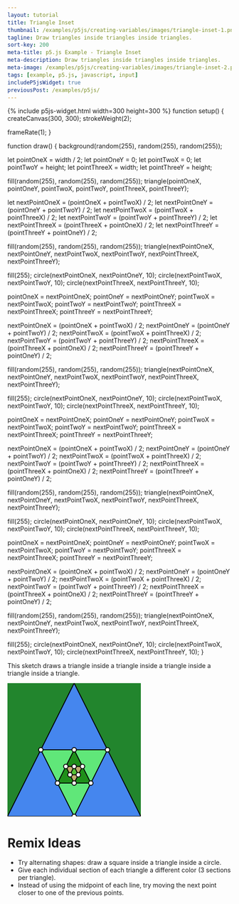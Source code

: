 ```yaml
---
layout: tutorial
title: Triangle Inset
thumbnail: /examples/p5js/creating-variables/images/triangle-inset-1.png
tagline: Draw triangles inside triangles inside triangles.
sort-key: 200
meta-title: p5.js Example - Triangle Inset
meta-description: Draw triangles inside triangles inside triangles.
meta-image: /examples/p5js/creating-variables/images/triangle-inset-2.png
tags: [example, p5.js, javascript, input]
includeP5jsWidget: true
previousPost: /examples/p5js/
---
```


{% include p5js-widget.html width=300 height=300 %}
function setup() {
  createCanvas(300, 300);
  strokeWeight(2);

  frameRate(1);
}

function draw() {
  background(random(255), random(255), random(255));
  
  let pointOneX = width / 2;
  let pointOneY = 0;
  let pointTwoX = 0;
  let pointTwoY = height;
  let pointThreeX = width;
  let pointThreeY = height;

  fill(random(255), random(255), random(255));
  triangle(pointOneX, pointOneY,
           pointTwoX, pointTwoY,
           pointThreeX, pointThreeY);
  
  let nextPointOneX = (pointOneX + pointTwoX) / 2;
  let nextPointOneY = (pointOneY + pointTwoY) / 2;
  let nextPointTwoX = (pointTwoX + pointThreeX) / 2;
  let nextPointTwoY = (pointTwoY + pointThreeY) / 2;
  let nextPointThreeX = (pointThreeX + pointOneX) / 2;
  let nextPointThreeY = (pointThreeY + pointOneY) / 2;
  
  fill(random(255), random(255), random(255));
  triangle(nextPointOneX, nextPointOneY,
           nextPointTwoX, nextPointTwoY,
           nextPointThreeX, nextPointThreeY);
  
  fill(255);
  circle(nextPointOneX, nextPointOneY, 10);
  circle(nextPointTwoX, nextPointTwoY, 10);
  circle(nextPointThreeX, nextPointThreeY, 10);
  
  pointOneX = nextPointOneX;
  pointOneY = nextPointOneY;
  pointTwoX = nextPointTwoX;
  pointTwoY = nextPointTwoY;
  pointThreeX = nextPointThreeX;
  pointThreeY = nextPointThreeY;
  
  nextPointOneX = (pointOneX + pointTwoX) / 2;
  nextPointOneY = (pointOneY + pointTwoY) / 2;
  nextPointTwoX = (pointTwoX + pointThreeX) / 2;
  nextPointTwoY = (pointTwoY + pointThreeY) / 2;
  nextPointThreeX = (pointThreeX + pointOneX) / 2;
  nextPointThreeY = (pointThreeY + pointOneY) / 2;
  
  fill(random(255), random(255), random(255));
  triangle(nextPointOneX, nextPointOneY,
           nextPointTwoX, nextPointTwoY,
           nextPointThreeX, nextPointThreeY);
  
  fill(255);
  circle(nextPointOneX, nextPointOneY, 10);
  circle(nextPointTwoX, nextPointTwoY, 10);
  circle(nextPointThreeX, nextPointThreeY, 10);
  
  pointOneX = nextPointOneX;
  pointOneY = nextPointOneY;
  pointTwoX = nextPointTwoX;
  pointTwoY = nextPointTwoY;
  pointThreeX = nextPointThreeX;
  pointThreeY = nextPointThreeY;
  
  nextPointOneX = (pointOneX + pointTwoX) / 2;
  nextPointOneY = (pointOneY + pointTwoY) / 2;
  nextPointTwoX = (pointTwoX + pointThreeX) / 2;
  nextPointTwoY = (pointTwoY + pointThreeY) / 2;
  nextPointThreeX = (pointThreeX + pointOneX) / 2;
  nextPointThreeY = (pointThreeY + pointOneY) / 2;
  
  fill(random(255), random(255), random(255));
  triangle(nextPointOneX, nextPointOneY,
           nextPointTwoX, nextPointTwoY,
           nextPointThreeX, nextPointThreeY);
  
  fill(255);
  circle(nextPointOneX, nextPointOneY, 10);
  circle(nextPointTwoX, nextPointTwoY, 10);
  circle(nextPointThreeX, nextPointThreeY, 10);
  
  pointOneX = nextPointOneX;
  pointOneY = nextPointOneY;
  pointTwoX = nextPointTwoX;
  pointTwoY = nextPointTwoY;
  pointThreeX = nextPointThreeX;
  pointThreeY = nextPointThreeY;
  
  nextPointOneX = (pointOneX + pointTwoX) / 2;
  nextPointOneY = (pointOneY + pointTwoY) / 2;
  nextPointTwoX = (pointTwoX + pointThreeX) / 2;
  nextPointTwoY = (pointTwoY + pointThreeY) / 2;
  nextPointThreeX = (pointThreeX + pointOneX) / 2;
  nextPointThreeY = (pointThreeY + pointOneY) / 2;
  
  fill(random(255), random(255), random(255));
  triangle(nextPointOneX, nextPointOneY,
           nextPointTwoX, nextPointTwoY,
           nextPointThreeX, nextPointThreeY);
  
  fill(255);
  circle(nextPointOneX, nextPointOneY, 10);
  circle(nextPointTwoX, nextPointTwoY, 10);
  circle(nextPointThreeX, nextPointThreeY, 10); 
}
</script>

This sketch draws a triangle inside a triangle inside a triangle inside a triangle inside a triangle.

![mouse ripple](/examples/p5js/creating-variables/images/triangle-inset-3.png)

# Remix Ideas

- Try alternating shapes: draw a square inside a triangle inside a circle.
- Give each individual section of each triangle a different color (3 sections per triangle).
- Instead of using the midpoint of each line, try moving the next point closer to one of the previous points.

